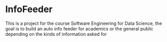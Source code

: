 # InfoFeeder
This is a project for the course Software Engineering for Data Science, the goal is to build an auto info feeder for academics or the general public depending on the kinds of information asked for
